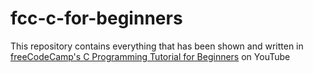 # fcc-c-for-beginners
This repository contains everything that has been shown and written in [freeCodeCamp's C Programming Tutorial for Beginners](https://www.youtube.com/watch?v=KJgsSFOSQv0) on YouTube
